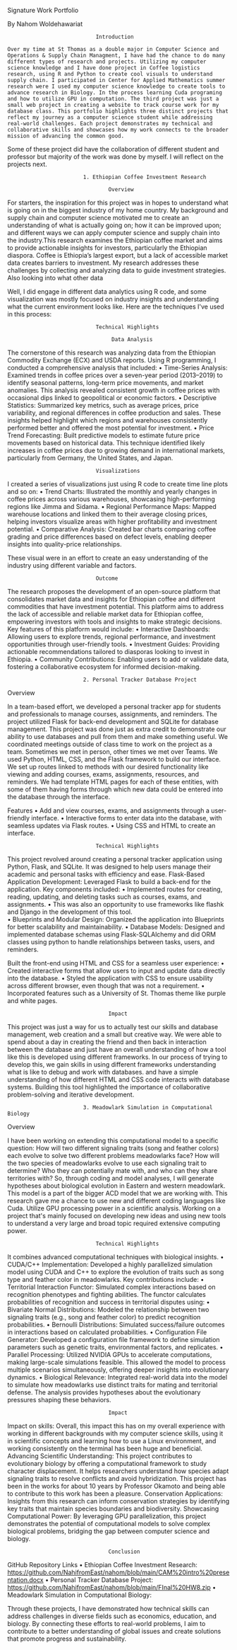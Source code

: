 Signature Work Portfolio

By Nahom Woldehawariat

								Introduction

	Over my time at St Thomas as a double major in Computer Science and Operations & Supply Chain Managment, I have had the chance to do many different types of research and projects. Utilizing my computer science knowledge and I have done project in Coffee logistics research, using R and Python to create cool visuals to understand supply chain. I participated in Center for Applied Mathematics summer research were I used my computer science knowledge to create tools to advance research in Biology. In the process learning Cuda programing and how to utilize GPU in computation. The third project was just a small web project in creating a website to track course work for my database class. This portfolio highlights three distinct projects that reflect my journey as a computer science student while addressing real-world challenges. Each project demonstrates my technical and collaborative skills and showcases how my work connects to the broader mission of advancing the common good.

 Some of these project did have the collaboration of different student and professor but majority of the work was done by myself. I will reflect on the projects next. 



							1. Ethiopian Coffee Investment Research

									Overview

For starters, the inspiration for this project was in hopes to understand what is going on in the biggest industry of my home country. My background and supply chain and computer science motivated me to create an understanding of what is actually going on; how it can be improved upon; and different ways we can apply computer science and supply chain into the industry.This research examines the Ethiopian coffee market and aims to provide actionable insights for investors, particularly the Ethiopian diaspora. Coffee is Ethiopia’s largest export, but a lack of accessible market data creates barriers to investment. My research addresses these challenges by collecting and analyzing data to guide investment strategies. Also looking into what other data 

Well, I did engage in different data analytics using R code, and some visualization was mostly focused on industry insights and understanding what the current environment looks like. Here are the techniques I've used in this process:

								Technical Highlights

								     Data Analysis

The cornerstone of this research was analyzing data from the Ethiopian Commodity Exchange (ECX) and USDA reports. Using R programming, I conducted a comprehensive analysis that included:
	•	Time-Series Analysis: Examined trends in coffee prices over a seven-year period (2013–2019) to identify seasonal patterns, long-term price movements, and market anomalies. This analysis revealed consistent growth in coffee prices with occasional dips linked to geopolitical or economic factors.
	•	Descriptive Statistics: Summarized key metrics, such as average prices, price variability, and regional differences in coffee production and sales. These insights helped highlight which regions and warehouses consistently performed better and offered the most potential for investment.
	•	Price Trend Forecasting: Built predictive models to estimate future price movements based on historical data. This technique identified likely increases in coffee prices due to growing demand in international markets, particularly from Germany, the United States, and Japan.

								Visualizations

I created a series of visualizations just using R code to create time line plots and so on:
	•	Trend Charts: Illustrated the monthly and yearly changes in coffee prices across various warehouses, showcasing high-performing regions like Jimma and Sidama.
	•	Regional Performance Maps: Mapped warehouse locations and linked them to their average closing prices, helping investors visualize areas with higher profitability and investment potential.
	•	Comparative Analysis: Created bar charts comparing coffee grading and price differences based on defect levels, enabling deeper insights into quality-price relationships.

These visual were in an effort to create an easy understanding of the industry using different variable and factors. 

								Outcome

The research proposes the development of an open-source platform that consolidates market data and insights for Ethiopian coffee and different commodities that have investment potential. This platform aims to address the lack of accessible and reliable market data for Ethiopian coffee, empowering investors with tools and insights to make strategic decisions.
Key features of this platform would include:
	•	Interactive Dashboards: Allowing users to explore trends, regional performance, and investment opportunities through user-friendly tools.
	•	Investment Guides: Providing actionable recommendations tailored to diasporas looking to invest in Ethiopia.
	•	Community Contributions: Enabling users to add or validate data, fostering a collaborative ecosystem for informed decision-making.




							2. Personal Tracker Database Project

Overview

In a team-based effort, we developed a personal tracker app for students and professionals to manage courses, assignments, and reminders. The project utilized Flask for back-end development and SQLite for database management. This project was done just as extra credit to demonstrate our ability to use databases and pull from them and make something useful. We coordinated meetings outside of class time to work on the project as a team. Sometimes we met in person, other times we met over Teams. We used Python, HTML, CSS, and the Flask framework to build our interface. We set up routes linked to methods with our desired functionality like viewing and adding courses, exams, assignments, resources, and reminders. We had template HTML pages for each of these entities, with some of them having forms through which new data could be entered into the database through the interface. 


Features
	•	Add and view courses, exams, and assignments through a user-friendly interface.
	•	Interactive forms to enter data into the database, with seamless updates via Flask routes.
	•	Using CSS and HTML to create an interface.

								Technical Highlights

This project revolved around creating a personal tracker application using Python, Flask, and SQLite. It was designed to help users manage their academic and personal tasks with efficiency and ease.
Flask-Based Application Development:
Leveraged Flask to build a back-end for the application. Key components included:
	•	Implemented routes for creating, reading, updating, and deleting tasks such as courses, exams, and assignments.
 	•	This was also an opportunity to use frameworks like flashk and Django in the development of this tool.	
	•	Blueprints and Modular Design: Organized the application into Blueprints for better scalability and maintainability.
	•	Database Models: Designed and implemented database schemas using Flask-SQLAlchemy and did ORM classes using python to handle relationships between tasks, users, and reminders.
	
Built the front-end using HTML and CSS for a seamless user experience:
	•	Created interactive forms that allow users to input and update data directly into the database.
	•	Styled the application with CSS to ensure usability across different browser, even though that was not a requirement.
	•	Incorporated features such as a University of St. Thomas theme like purple and white pages.


									Impact
This project was just a way for us to actually test our skills and database management, web creation and a small but creative way. We were able to spend about a day in creating the friend and then back in interaction between the database and just have an overall understanding of how a tool like this is developed using different frameworks. In our process of trying to develop this, we gain skills in using different frameworks understanding what is like to debug and work with databases. and have a simple understanding of how different HTML and CSS code interacts with database systems. Building this tool highlighted the importance of collaborative problem-solving and iterative development. 








							3. Meadowlark Simulation in Computational Biology

Overview

I have been working on extending this computational model to a specific question: How will two different signaling traits (song and feather colors) each evolve to solve two different problems meadowlarks face? How will the two species of meadowlarks evolve to use each signaling trait to determine? Who they can potentially mate with, and who can they share territories with?  So, through coding and model analyses, I will generate hypotheses about biological evolution in Eastern and western meadowlark. This model is a part of the bigger ACD model that we are working with. This research gave me a chance to use new and different coding languages like Cuda. Utilize GPU processing power in a scientific analysis. Working on a project that's mainly focused on developing new ideas and using new tools to understand a very large and broad topic required extensive computing power.


								Technical Highlights

It combines advanced computational techniques with biological insights.
	•	CUDA/C++ Implementation:
Developed a highly parallelized simulation model using CUDA and C++ to explore the evolution of traits such as song type and feather color in meadowlarks. Key contributions include:
	•	Territorial Interaction Functor:
Simulated complex interactions based on recognition phenotypes and fighting abilities. The functor calculates probabilities of recognition and success in territorial disputes using:
	•	Bivariate Normal Distributions: Modeled the relationship between two signaling traits (e.g., song and feather color) to predict recognition probabilities.
	•	Bernoulli Distributions: Simulated success/failure outcomes in interactions based on calculated probabilities.
	•	Configuration File Generator:
Developed a configuration file framework to define simulation parameters such as genetic traits, environmental factors, and replicates.
	•	Parallel Processing:
Utilized NVIDIA GPUs to accelerate computations, making large-scale simulations feasible. This allowed the model to process multiple scenarios simultaneously, offering deeper insights into evolutionary dynamics.
	•	Biological Relevance:
Integrated real-world data into the model to simulate how meadowlarks use distinct traits for mating and territorial defense. The analysis provides hypotheses about the evolutionary pressures shaping these behaviors.


									Impact
Impact on skills:
				Overall, this impact this has on my overall experience with working in different backgrounds with my computer science skills, using it in scientific concepts and learning how to use a Linux environment, and working consistently on the terminal has been huge and beneficial.
Advancing Scientific Understanding:
				This project contributes to evolutionary biology by offering a computational framework to study character displacement. It helps researchers understand how species adapt signaling traits to resolve conflicts and avoid hybridization. This project has been in the works for about 10 years by Professor Okamoto and being able to contribute to this work has been a pleasure.
Conservation Applications:
				Insights from this research can inform conservation strategies by identifying key traits that maintain species boundaries and biodiversity.
Showcasing Computational Power:
				By leveraging GPU parallelization, this project demonstrates the potential of computational models to solve complex biological problems, bridging the gap between computer science and biology.



									Conclusion
GitHub Repository Links
	•	Ethiopian Coffee Investment Research: https://github.com/NahifromEast/nahom/blob/main/CAM%20intro%20presentation.docx
	•	Personal Tracker Database Project: https://github.com/NahifromEast/nahom/blob/main/FInal%20HW8.zip
	•	Meadowlark Simulation in Computational Biology: 

Through these projects, I have demonstrated how technical skills can address challenges in diverse fields such as economics, education, and biology. By connecting these efforts to real-world problems, I aim to contribute to a better understanding of global issues and create solutions that promote progress and sustainability.












